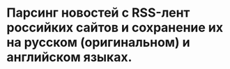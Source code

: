 # Парсинг новостей с RSS-лент российких сайтов и сохранение их на русском (оригинальном) и английском языках.